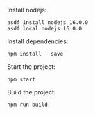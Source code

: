 Install nodejs:

```
asdf install nodejs 16.0.0
asdf local nodejs 16.0.0
```

Install dependencies:

```
npm install --save
```

Start the project:

```
npm start
```

Build the project:

```
npm run build
```
